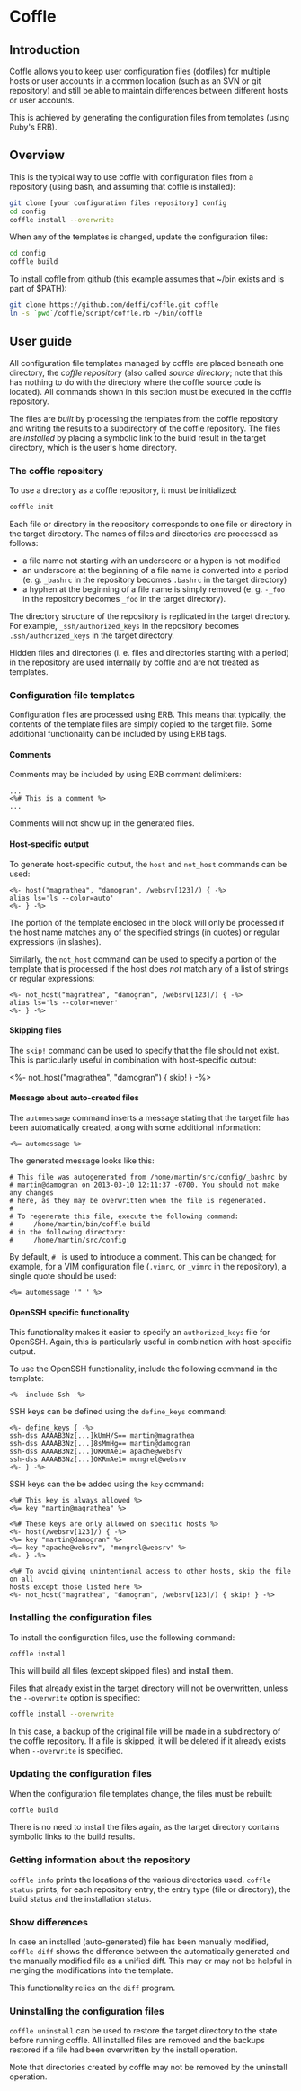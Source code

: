 Coffle
======

Introduction
------------

Coffle allows you to keep user configuration files (dotfiles) for multiple hosts or
user accounts in a common location (such as an SVN or git repository) and still
be able to maintain differences between different hosts or user accounts.

This is achieved by generating the configuration files from templates (using Ruby's
ERB).


Overview
--------

This is the typical way to use coffle with configuration files from a repository (using
bash, and assuming that coffle is installed):
```bash
git clone [your configuration files repository] config
cd config
coffle install --overwrite
```

When any of the templates is changed, update the configuration files:
```bash
cd config
coffle build
```

To install coffle from github (this example assumes that ~/bin exists and is part of $PATH):
```bash
git clone https://github.com/deffi/coffle.git coffle
ln -s `pwd`/coffle/script/coffle.rb ~/bin/coffle
```


User guide
----------

All configuration file templates managed by coffle are placed beneath one directory, the
*coffle repository* (also called *source directory*; note that this has nothing to do with
the directory where the coffle source code is located). All commands shown in this section
must be executed in the coffle repository.

The files are *built* by processing the templates from the coffle repository
and writing the results to a subdirectory of the coffle repository. The files
are *installed* by placing a symbolic link to the build result in the target
directory, which is the user's home directory.


### The coffle repository

To use a directory as a coffle repository, it must be initialized:
```bash
coffle init
```

Each file or directory in the repository corresponds to one file or directory in the
target directory. The names of files and directories are processed as follows:

* a file name not starting with an underscore or a hypen is not modified
* an underscore at the beginning of a file name is converted into a period
  (e. g. `_bashrc` in the repository becomes `.bashrc` in the target directory)
* a hyphen at the beginning of a file name is simply removed (e. g. `-_foo`
  in the repository becomes `_foo` in the target directory).

The directory structure of the repository is replicated in the target directory. For
example, `_ssh/authorized_keys` in the repository becomes `.ssh/authorized_keys` in the
target directory.

Hidden files and directories (i. e. files and directories starting with a period) in the
repository are used internally by coffle and are not treated as templates.


### Configuration file templates

Configuration files are processed using ERB. This means that typically, the
contents of the template files are simply copied to the target file. Some
additional functionality can be included by using ERB tags.


#### Comments

Comments may be included by using ERB comment delimiters:
```erb
...
<%# This is a comment %>
...
```

Comments will not show up in the generated files.


#### Host-specific output

To generate host-specific output, the `host` and `not_host` commands can be
used:
```erb
<%- host("magrathea", "damogran", /websrv[123]/) { -%>
alias ls='ls --color=auto'
<%- } -%>
```

The portion of the template enclosed in the block will only be processed if the
host name matches any of the specified strings (in quotes) or regular
expressions (in slashes).

Similarly, the `not_host` command can be used to specify a portion of the
template that is processed if the host does *not* match any of a list of
strings or regular expressions: 
```erb
<%- not_host("magrathea", "damogran", /websrv[123]/) { -%>
alias ls='ls --color=never'
<%- } -%>
```


#### Skipping files

The `skip!` command can be used to specify that the file should not exist. This
is particularly useful in combination with host-specific output:

<%- not_host("magrathea", "damogran") { skip! } -%> 



#### Message about auto-created files

The `automessage` command inserts a message stating that the target file has
been automatically created, along with some additional information:
```erb
<%= automessage %>
```

The generated message looks like this:
```
# This file was autogenerated from /home/martin/src/config/_bashrc by
# martin@damogran on 2013-03-10 12:11:37 -0700. You should not make any changes
# here, as they may be overwritten when the file is regenerated.
# 
# To regenerate this file, execute the following command:
#     /home/martin/bin/coffle build
# in the following directory:
#     /home/martin/src/config
```

By default, `# ` is used to introduce a comment. This can be changed; for
example, for a VIM configuration file (`.vimrc`, or `_vimrc` in the
repository), a single quote should be used:
```
<%= automessage '" ' %>
```

#### OpenSSH specific functionality

This functionality makes it easier to specify an `authorized_keys` file for
OpenSSH. Again, this is particularly useful in combination with host-specific
output.

To use the OpenSSH functionality, include the following command in the
template:
```erb
<%- include Ssh -%>
```

SSH keys can be defined using the `define_keys` command:
```erb
<%- define_keys { -%>
ssh-dss AAAAB3Nz[...]kUmH/S== martin@magrathea
ssh-dss AAAAB3Nz[...]8sMmHg== martin@damogran
ssh-dss AAAAB3Nz[...]OKRmAe1= apache@websrv
ssh-dss AAAAB3Nz[...]OKRmAe1= mongrel@websrv
<%- } -%> 
```

SSH keys can the be added using the `key` command:
```erb
<%# This key is always allowed %>
<%= key "martin@magrathea" %>

<%# These keys are only allowed on specific hosts %>
<%- host(/websrv[123]/) { -%>
<%= key "martin@damogran" %>
<%= key "apache@websrv", "mongrel@websrv" %>
<%- } -%>

<%# To avoid giving unintentional access to other hosts, skip the file on all
hosts except those listed here %>
<%- not_host("magrathea", "damogran", /websrv[123]/) { skip! } -%>
```


### Installing the configuration files

To install the configuration files, use the following command:
```bash
coffle install
```

This will build all files (except skipped files) and install them.

Files that already exist in the target directory will not be overwritten,
unless the ``--overwrite`` option is specified:
```bash
coffle install --overwrite
```

In this case, a backup of the original file will be made in a subdirectory of
the coffle repository. If a file is skipped, it will be deleted if it already
exists when ``--overwrite`` is specified.


### Updating the configuration files

When the configuration file templates change, the files must be rebuilt:
```bash
coffle build
```

There is no need to install the files again, as the target directory
contains symbolic links to the build results.


### Getting information about the repository

```coffle info``` prints the locations of the various directories used.
```coffle status``` prints, for each repository entry, the entry type (file or
directory), the build status and the installation status.


### Show differences

In case an installed (auto-generated) file has been manually modified,
```coffle diff``` shows the difference between the automatically generated and
the manually modified file as a unified diff. This may or may not be helpful in
merging the modifications into the template.

This functionality relies on the `diff` program.


### Uninstalling the configuration files

```coffle uninstall``` can be used to restore the target directory to the state
before running coffle. All installed files are removed and the backups restored
if a file had been overwritten by the install operation.

Note that directories created by coffle may not be removed by the uninstall
operation.

